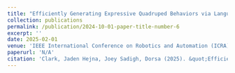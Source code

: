 ```yaml
---
title: "Efficiently Generating Expressive Quadruped Behaviors via Language-Guided Preference Learning"
collection: publications
permalink: /publication/2024-10-01-paper-title-number-6
excerpt: ''
date: 2025-02-01
venue: 'IEEE International Conference on Robotics and Automation (ICRA) 2025'
paperurl: 'N/A'
citation: 'Clark, Jaden Hejna, Joey Sadigh, Dorsa (2025). &quot;Efficiently Generating Expressive Quadruped Behaviors via Language-Guided Preference Learning 1.&quot; <i>IEEE International Conference on Robotics and Automation (ICRA) </i>. (1).'
---
```



